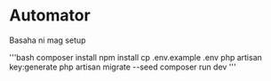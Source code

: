 # Automator

Basaha ni mag setup

'''bash
composer install
npm install
cp .env.example .env
php artisan key:generate
php artisan migrate --seed
composer run dev
'''